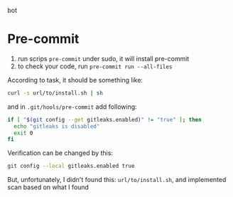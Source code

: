 bot

# Pre-commit

1. run scrips `pre-commit` under sudo, it will install pre-commit
2. to check your code, run `pre-commit run --all-files`

According to task, it should be something like:
```bash
curl -s url/to/install.sh | sh
```
and in `.git/hools/pre-commit` add following:
```bash
if [ "$(git config --get gitleaks.enabled)" != "true" ]; then
  echo "gitleaks is disabled"
  exit 0
fi
```
Verification can be changed by this:
```bash
git config --local gitleaks.enabled true
```

But, unfortunately, I didn't found this: `url/to/install.sh`, and implemented scan based on what I found